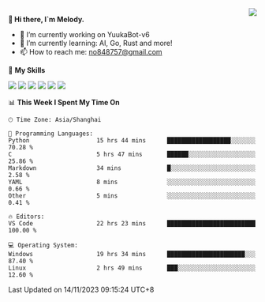 <a href="#">
  <img align="right" src="https://github-readme-stats.vercel.app/api?username=melodyyuuka&count_private=true&show_icons=true" />
</a>

**👋 Hi there, I`m Melody.**

- 🔭 I’m currently working on YuukaBot-v6
- 🌱 I’m currently learning: AI, Go, Rust and more!
- 📫 How to reach me: no848757@gmail.com

🌟 **My Skills** 

![](https://img.shields.io/badge/-Python-3e74a2?style=flat-square&logo=Python&logoColor=fff)
![](https://img.shields.io/badge/-Java-007396?style=flat-square&logo=OpenJDK&logoColor=fff)
![](https://img.shields.io/badge/-Node.js-339933?style=flat-square&logo=Node.js&logoColor=fff)
![](https://img.shields.io/badge/-Git-f05032?style=flat-square&logo=git&logoColor=fff)
![](https://img.shields.io/badge/-PostgreSQL-4169e1?style=flat-square&logo=PostgreSQL&logoColor=fff)
![](https://img.shields.io/badge/-VSCode-007acc?style=flat-square&logo=Visual-Studio-Code&logoColor=fff)


<!--START_SECTION:waka-->
📊 **This Week I Spent My Time On** 

```text
🕑︎ Time Zone: Asia/Shanghai

💬 Programming Languages: 
Python                   15 hrs 44 mins      ██████████████████░░░░░░░   70.28 % 
C                        5 hrs 47 mins       ██████░░░░░░░░░░░░░░░░░░░   25.86 % 
Markdown                 34 mins             █░░░░░░░░░░░░░░░░░░░░░░░░    2.58 % 
YAML                     8 mins              ░░░░░░░░░░░░░░░░░░░░░░░░░    0.66 % 
Other                    5 mins              ░░░░░░░░░░░░░░░░░░░░░░░░░    0.41 % 

🔥 Editors: 
VS Code                  22 hrs 23 mins      █████████████████████████   100.00 % 

💻 Operating System: 
Windows                  19 hrs 34 mins      ██████████████████████░░░   87.40 % 
Linux                    2 hrs 49 mins       ███░░░░░░░░░░░░░░░░░░░░░░   12.60 % 
```


 Last Updated on 14/11/2023 09:15:24 UTC+8
<!--END_SECTION:waka-->
